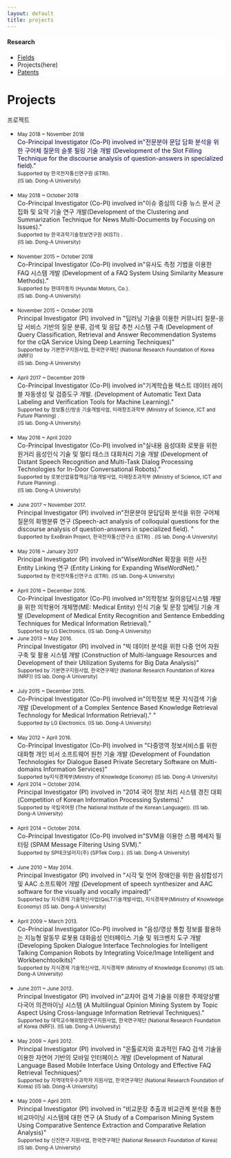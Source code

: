 ```yaml
---
layout: default
title: projects
---
```

 <div class="linklink" style = "background-color:#ffffff;border-radius:0 15px;align:right">
	<h4>Research</h4>
          <ul class="posts-list">
            <li class="post-link">
                <a class="post-title" href="https://youngjoongko.github.io/Research/fields/">Fields</a>
            </li>
            <li>Projects(here)
            </li>
            <li class="post-link">
                <a class="post-title" href="https://youngjoongko.github.io/Research/patents/">Patents</a>
            </li>
          </ul>
  </div>


<div class="post">
  <h1 class="pageTitle">Projects</h1>	
  <p class="meta">프로젝트</p>
</div>
  <ul>
	<li>
		<small>May 2018 ~ November 2018</small><br>
		 <font color = "#000063">Co-Principal Investigator (Co-PI) involved in"전문분야 문답 담화 분석을 위한 구어체 질문의 슬롯 필링 기술 개발 (Development of the Slot Filling Technique for the discourse analysis of question-answers in specialized field)."</font><br>
		<small>Supported by 한국전자통신연구원 (ETRI).</small><br>
		<small>(IS lab. Dong-A University)</small>
	</li>
	<br>
	<li>
		<small>May 2018 ~ October 2018 </small><br>
		 Co-Principal Investigator (Co-PI) involved in"이슈 중심의 다중 뉴스 문서 군집화 및 요약 기술 연구 개발(Development of   the Clustering and Summarization Technique for News Multi-Documents by Focusing on Issues)." <br>
		<small>Supported by 한국과학기술정보연구원 (KISTI) .</small><br>
		<small>(IS lab. Dong-A University)</small>
	</li>
	<br>
	<li>
		<small>November 2015 ~ October 2018 </small><br>
		Co-Principal Investigator (Co-PI) involved in"유사도 측정 기법을 이용한 FAQ 시스템 개발 (Development of a FAQ System Using Similarity Measure Methods)." <br>
		<small>Supported by 현대자동차 (Hyundai Motors, Co.). </small><br>
		<small>(IS lab. Dong-A University)</small>
	</li>
	<br>
	<li>
		<small>November 2015 ~ October 2018 </small><br>
		Principal Investigator (PI) involved in "딥러닝 기술을 이용한 커뮤니티 질문-응답 서비스 기반의 질문 분류, 검색 및 응답 추천 시스템 구축 (Development of Query Classification, Retrieval and Answer Recommendation Systems for the cQA Service Using Deep Learning Techniques)"<br>
		<small>Supported by 기본연구지원사업, 한국연구재단 (National Research Foundation of Korea (NRF)) </small><br>
		<small>(IS lab. Dong-A University)</small>
	</li>
	<br>
	<li>
		<small>April 2017 ~ December 2019 </small><br>
		Co-Principal Investigator (Co-PI) involved in"기계학습용 텍스트 데이터 레이블 자동생성 및 검증도구 개발.   (Development of Automatic Text Data Labeling and Verification Tools for Machine Learning)." <br>
		<small>Supported by 정보통신/방송 기술개발사업, 미래창조과학부 (Ministry of Science, ICT and Future Planning) . </small><br>
		<small>(IS lab. Dong-A University)</small>
	</li>
	<br>
	<li>
		<small>May 2016 ~ April 2020 </small><br>
		Co-Principal Investigator (Co-PI) involved in"실내용 음성대화 로봇을 위한 원거리 음성인식 기술 및 멀티 태스크 대화처리 기술 개발 (Development of Distant Speech Recognition and Multi-Task Dialog Processing Technologies for In-Door Conversational Robots)." <br>
		<small>Supported by 로봇산업융합핵심기술개발사업, 미래창조과학부 (Ministry of Science, ICT and Future Planning) .</small><br>
		<small>(IS lab. Dong-A University)</small>
	</li>
	<br>
	<li>
		<small>June 2017 ~ November 2017. </small><br>
		Principal Investigator (PI) involved in"전문분야 문답담화 분석을 위한 구어체 질문의 화행분류 연구 (Speech-act analysis of colloquial questions for the discourse analysis of question-answers in specialized field). "<br>
		<small>Supported by ExoBrain Project, 한국전자통신연구소 (ETRI) . </small>
		<small>(IS lab. Dong-A University)</small>
	</li>
	<br>
	<li>
		<small>May 2016 ~ January 2017 </small><br>
		Principal Investigator (PI) involved in"WiseWordNet 확장을 위한 사전 Entity Linking 연구 (Entity Linking for Expanding WiseWordNet)." <br>
		<small>Supported by 한국전자통신연구소 (ETRI). </small>
		<small>(IS lab. Dong-A University)</small>
	</li>
	<br>
	<li>
		<small>April 2016 ~ December 2016. </small><br>
		Co-Principal Investigator (Co-PI) involved in"의학정보 질의응답시스템 개발을 위한 의학용어 개체명(ME: Medical Entity) 인식 기술 및 문장 임베딩 기술 개발 (Development of Medical Entity Recognition and Sentence Embedding Techniques for Medical Information Retrieval)." <br>
		<small>Supported by LG Electronics. </small>
		<small>(IS lab. Dong-A University)</small>
	</li>
	<li>
		<small>June 2013 ~ May 2016. </small><br>
		Principal Investigator (PI) involved in "빅 데이터 분석을 위한 다중 언어 자원 구축 및 활용 시스템 개발 (Construction of Multi-language Resources and Development of their Utilization Systems for Big Data Analysis)" <br>
		<small>Supported by 기본연구지원사업, 한국연구재단 (National Research Foundation of Korea (NRF)) </small>
		<small>(IS lab. Dong-A University)</small>
	</li>
	<br>
	<li>
		<small>July 2015 ~ December 2015. </small><br>
		Co-Principal Investigator (Co-PI) involved in"의학정보 복문 지식검색 기술 개발 (Development of a Complex Sentence Based Knowledge Retrieval Technology for Medical Information Retrieval)." " <br>
		<small>Supported by LG Electronics. </small>
		<small>(IS lab. Dong-A University)</small>
	</li>
	<br>
	<li>
		<small>May 2012 ~ April 2016. </small><br>
		Co-Principal Investigator (Co-PI) involved in "다중영역 정보서비스를 위한 대화형 개인 비서 소프트웨어 원천 기술 개발 (Development of Foundation Technologies for Dialogue Based Private Secretary Software on Multi-domains Information Services)" <br>
		<small>Supported by지식경제부(Ministry of Knowledge Economy) </small>
		<small>(IS lab. Dong-A University)</small>
	</li>
	<li>
		<small>April 2014 ~ October 2014. </small><br>
		Principal Investigator (PI) involved in "2014 국어 정보 처리 시스템 경진 대회 (Competition of Korean Information Processing Systems)." <br>
		<small>Supported by 국립국어원 (The National Institute of the Korean Language)). </small>
		<small>(IS lab. Dong-A University)</small>
	</li>
	<br>
	<li>
		<small>April 2014 ~ October 2014. </small><br>
		Co-Principal Investigator (Co-PI) involved in"SVM을 이용한 스팸 메세지 필터링 (SPAM Message Filtering Using SVM)." <br>
		<small>Supported by SP테크널러지(주) (SPTek Corp.). </small>
		<small>(IS lab. Dong-A University)</small>
	</li>
	<br>
	<li>
		<small>June 2010 ~ May 2014. </small><br>
		Principal Investigator (PI) involved in "시각 및 언어 장애인을 위한 음성합성기 및 AAC 소프트웨어 개발 (Development of speech synthesizer and AAC software for the visually and vocally impaired)"  <br>
		<small>Supported by 지식경제 기술혁신사업(QoLT기술개발사업), 지식경제부(Ministry of Knowledge Economy)</small>
		<small>(IS lab. Dong-A University)</small>
	</li>
	<br>
	<li>
		<small>April 2009 ~ March 2013. </small><br>
		Co-Principal Investigator (Co-PI) involved in "음성/영상 통합 정보를 활용하는 지능형 말동무 로봇용 대화음성 인터페이스 기술 및 워크벤치 도구 개발 (Developing Spoken Dialogue Interface Technologies for Intelligent Talking Companion Robots by Integrating Voice/Image Intelligent and Workbenchtoolkits)"  <br>
		<small>Supported by 지식경제 기술혁신사업, 지식경제부 (Ministry of Knowledge Economy) </small>
		<small>(IS lab. Dong-A University)</small>
	</li>
	<br>
	<li>
		<small>June 2011 ~ June 2012. </small><br>
		Principal Investigator (PI) involved in"교차어 검색 기술을 이용한 주제양상별 다국어 의견마이닝 시스템 (A Multilingual Opinion Mining System by Topic Aspect Using Cross-language Information Retrieval Techniques)." <br>
		<small>Supported by 대학교수해외방문연구지원사업, 한국연구재단 (National Research Foundation of Korea (NRF)).  </small>
		<small>(IS lab. Dong-A University)</small>
	</li>
	<br>
	<li>
		<small>May 2009 ~ April 2012. </small><br>
		Principal Investigator (PI) involved in "온톨로지와 효과적인 FAQ 검색 기술을 이용한 자연어 기반의 모바일 인터페이스 개발 (Development of Natural Language Based Mobile Interface Using Ontology and Effective FAQ Retrieval Techniques)" <br>
		<small>Supported by 지역대학우수과학자 지원사업, 한국연구재단 (National Research Foundation of Korea) </small>
		<small>(IS lab. Dong-A University)</small>
	</li>
	<br>
	<li>
		<small>May 2009 ~ April 2011. </small><br>
		Principal Investigator (PI) involved in "비교문장 추출과 비교관계 분석을 통한 비교마이닝 시스템에 대한 연구 (A Study of a Comparison Mining System Using Comparative Sentence Extraction and Comparative Relation Analysis)" <br>
		<small>Supported by 신진연구 지원사업, 한국연구재단 (National Research Foundation of Korea) </small>
		<small>(IS lab. Dong-A University)</small>
	</li>
  </ul>
